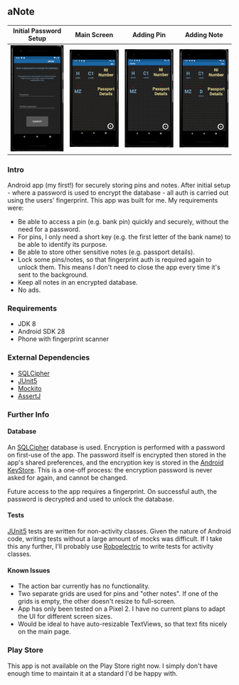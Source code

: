 ## aNote


| Initial Password Setup | Main Screen | Adding Pin | Adding Note
|------------|-------------|------------|-------------|
| ![Initial Password Setup](/previews/initial_password_setup.gif) | ![Main Screen](/previews/main_screen.gif) | ![Adding Pin](/previews/adding_pin.gif) | ![Adding Note](/previews/adding_note.gif)


### Intro

Android app (my first!) for securely storing pins and notes. After initial setup - where a password is used to encrypt the database - 
all auth is carried out using the users' fingerprint. This app was built for me. My requirements were: 

- Be able to access a pin (e.g. bank pin) quickly and securely, without the need for a password. 
- For pins, I only need a short key (e.g. the first letter of the bank name) to be able to identify its purpose.
- Be able to store other sensitive notes (e.g. passport details).
- Lock some pins/notes, so that fingerprint auth is required again to unlock them. This means I don't need to close the app every time it's sent to the background.
- Keep all notes in an encrypted database.
- No ads.


### Requirements
- JDK 8
- Android SDK 28
- Phone with fingerprint scanner

### External Dependencies
- [SQLCipher](https://github.com/sqlcipher/sqlcipher)
- [JUnit5](https://junit.org/junit5/)
- [Mockito](https://site.mockito.org)
- [AssertJ](https://joel-costigliola.github.io/assertj/index.html)

### Further Info

#### Database

An [SQLCipher](https://github.com/sqlcipher/sqlcipher) database is used. Encryption is performed with a password 
on first-use of the app. The password itself is encrypted then stored in the app's shared preferences, and the 
encryption key is stored in the [Android KeyStore](https://developer.android.com/training/articles/keystore). 
This is a one-off process: the encryption password is never asked for again, and cannot be changed. 

Future access to the app requires a fingerprint. On successful auth, the password is decrypted and used to unlock
the database.

#### Tests

[JUnit5](https://junit.org/junit5/) tests are written for non-activity classes. Given the nature of Android code, writing tests without a large amount of mocks was difficult. If I take this any further, I'll probably use [Roboelectric](http://robolectric.org) to write tests for activity classes.

#### Known Issues
- The action bar currently has no functionality.
- Two separate grids are used for pins and "other notes". If one of the grids is empty, the other doesn't resize to full-screen.
- App has only been tested on a Pixel 2. I have no current plans to adapt the UI for different screen sizes.
- Would be ideal to have auto-resizable TextViews, so that text fits nicely on the main page.

### Play Store

This app is not available on the Play Store right now. I simply don't have enough time to maintain it at a standard I'd be happy with.
